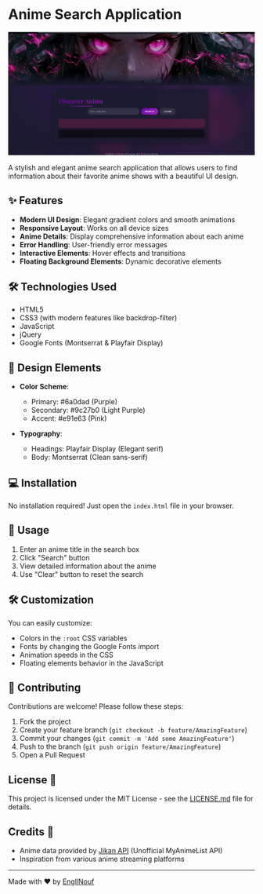 # Anime Search Application

![Anime Search Screenshot](image.png)

A stylish and elegant anime search application that allows users to find information about their favorite anime shows with a beautiful UI design.

## ✨ Features 

- **Modern UI Design**: Elegant gradient colors and smooth animations
- **Responsive Layout**: Works on all device sizes
- **Anime Details**: Display comprehensive information about each anime
- **Error Handling**: User-friendly error messages
- **Interactive Elements**: Hover effects and transitions
- **Floating Background Elements**: Dynamic decorative elements

## 🛠️ Technologies Used 

- HTML5
- CSS3 (with modern features like backdrop-filter)
- JavaScript
- jQuery
- Google Fonts (Montserrat & Playfair Display)

## 🎨 Design Elements 

- **Color Scheme**:
  - Primary: #6a0dad (Purple)
  - Secondary: #9c27b0 (Light Purple)
  - Accent: #e91e63 (Pink)
  
- **Typography**:
  - Headings: Playfair Display (Elegant serif)
  - Body: Montserrat (Clean sans-serif)

## 💻 Installation 

No installation required! Just open the `index.html` file in your browser.

## 🚀 Usage 

1. Enter an anime title in the search box
2. Click "Search" button
3. View detailed information about the anime
4. Use "Clear" button to reset the search

##  🛠 Customization 

You can easily customize:

- Colors in the `:root` CSS variables
- Fonts by changing the Google Fonts import
- Animation speeds in the CSS
- Floating elements behavior in the JavaScript



## 🤝 Contributing 

Contributions are welcome! Please follow these steps:

1. Fork the project
2. Create your feature branch (`git checkout -b feature/AmazingFeature`)
3. Commit your changes (`git commit -m 'Add some AmazingFeature'`)
4. Push to the branch (`git push origin feature/AmazingFeature`)
5. Open a Pull Request

## License 📜

This project is licensed under the MIT License - see the [LICENSE.md](LICENSE.md) file for details.

## Credits 🙏

- Anime data provided by [Jikan API](https://jikan.moe/) (Unofficial MyAnimeList API)
- Inspiration from various anime streaming platforms

---

Made with ❤️ by [EngllNouf](https://github.com/EngllNouf)
